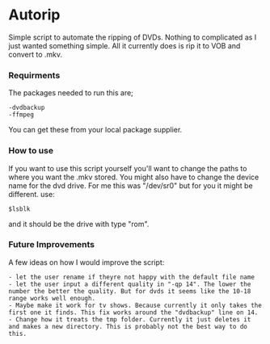 # Autorip
Simple script to automate the ripping of DVDs. Nothing to complicated as I just wanted something simple. All it currently does is rip it to VOB and convert to .mkv. 

### Requirments
The packages needed to run this are;
```
-dvdbackup
-ffmpeg
```
You can get these from your local package supplier.

### How to use
If you want to use this script yourself you'll want to change the paths to where you want the .mkv stored. You might also have to change the device name for the dvd drive. For me this was "/dev/sr0" but for you it might be different. use:
```
$lsblk
```
and it should be the drive with type "rom". 

### Future Improvements
A few ideas on how I would improve the script:
```
- let the user rename if theyre not happy with the default file name
- let the user input a different quality in "-qp 14". The lower the number the better the quality. But for dvds it seems like the 10-18 range works well enough.
- Maybe make it work for tv shows. Because currently it only takes the first one it finds. This fix works around the "dvdbackup" line on 14.
- Change how it treats the tmp folder. Currently it just deletes it and makes a new directory. This is probably not the best way to do this.
```
